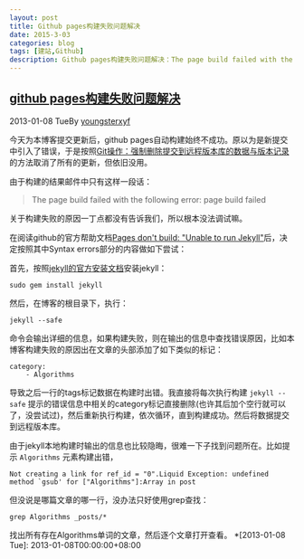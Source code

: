 ```yaml
---
layout: post
title: Github pages构建失败问题解决
date: 2015-3-03
categories: blog
tags: [建站,Github]
description: Github pages构建失败问题解决：The page build failed with the following error: page build failed
---
```


## [github pages构建失败问题解决](http://blog.xiayf.cn/2013/01/08/fix-github-pages-builds-failed/)

2013-01-08 TueBy [youngsterxyf](http://blog.xiayf.cn/author/youngsterxyf.html)

今天为本博客提交更新后，github pages自动构建始终不成功。原以为是新提交中引入了错误，于是按照[Git操作：强制删除提交到远程版本库的数据与版本记录](http://blog.xiayf.cn/2013/01/08/git-cancel-commits/)的方法取消了所有的更新，但依旧没用。

由于构建的结果邮件中只有这样一段话：

> The page build failed with the following error: page build failed

关于构建失败的原因一丁点都没有告诉我们，所以根本没法调试嘛。

在阅读github的官方帮助文档[Pages don't build: "Unable to run Jekyll"](https://help.github.com/articles/pages-don-t-build-unable-to-run-jekyll)后，决定按照其中Syntax errors部分的内容做如下尝试：

首先，按照[jekyll的官方安装文档](https://github.com/mojombo/jekyll/wiki/install)安装jekyll：
    
    sudo gem install jekyll
    

然后，在博客的根目录下，执行：
    
    jekyll --safe
    

命令会输出详细的信息，如果构建失败，则在输出的信息中查找错误原因，比如本博客构建失败的原因出在文章的头部添加了如下类似的标记：
    
    category:
        - Algorithms
    

导致之后一行的tags标记数据在构建时出错。我直接将每次执行构建 `jekyll --safe` 提示的错误信息中相关的category标记直接删除(也许其后加个空行就可以了，没尝试过)，然后重新执行构建，依次循环，直到构建成功。然后将数据提交到远程版本库。

由于jekyll本地构建时输出的信息也比较隐晦，很难一下子找到问题所在。比如提示 `Algorithms` 元素构建出错，
    
    Not creating a link for ref_id = "0".Liquid Exception: undefined method `gsub' for ["Algorithms"]:Array in post
    

但没说是哪篇文章的哪一行，没办法只好使用grep查找：
    
    grep Algorithms _posts/*
    

找出所有存在Algorithms单词的文章，然后逐个文章打开查看。
  *[2013-01-08 Tue]: 2013-01-08T00:00:00+08:00
